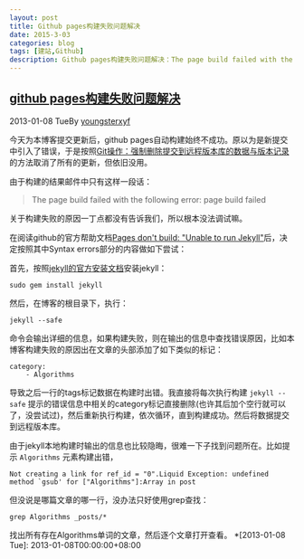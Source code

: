 ```yaml
---
layout: post
title: Github pages构建失败问题解决
date: 2015-3-03
categories: blog
tags: [建站,Github]
description: Github pages构建失败问题解决：The page build failed with the following error: page build failed
---
```


## [github pages构建失败问题解决](http://blog.xiayf.cn/2013/01/08/fix-github-pages-builds-failed/)

2013-01-08 TueBy [youngsterxyf](http://blog.xiayf.cn/author/youngsterxyf.html)

今天为本博客提交更新后，github pages自动构建始终不成功。原以为是新提交中引入了错误，于是按照[Git操作：强制删除提交到远程版本库的数据与版本记录](http://blog.xiayf.cn/2013/01/08/git-cancel-commits/)的方法取消了所有的更新，但依旧没用。

由于构建的结果邮件中只有这样一段话：

> The page build failed with the following error: page build failed

关于构建失败的原因一丁点都没有告诉我们，所以根本没法调试嘛。

在阅读github的官方帮助文档[Pages don't build: "Unable to run Jekyll"](https://help.github.com/articles/pages-don-t-build-unable-to-run-jekyll)后，决定按照其中Syntax errors部分的内容做如下尝试：

首先，按照[jekyll的官方安装文档](https://github.com/mojombo/jekyll/wiki/install)安装jekyll：
    
    sudo gem install jekyll
    

然后，在博客的根目录下，执行：
    
    jekyll --safe
    

命令会输出详细的信息，如果构建失败，则在输出的信息中查找错误原因，比如本博客构建失败的原因出在文章的头部添加了如下类似的标记：
    
    category:
        - Algorithms
    

导致之后一行的tags标记数据在构建时出错。我直接将每次执行构建 `jekyll --safe` 提示的错误信息中相关的category标记直接删除(也许其后加个空行就可以了，没尝试过)，然后重新执行构建，依次循环，直到构建成功。然后将数据提交到远程版本库。

由于jekyll本地构建时输出的信息也比较隐晦，很难一下子找到问题所在。比如提示 `Algorithms` 元素构建出错，
    
    Not creating a link for ref_id = "0".Liquid Exception: undefined method `gsub' for ["Algorithms"]:Array in post
    

但没说是哪篇文章的哪一行，没办法只好使用grep查找：
    
    grep Algorithms _posts/*
    

找出所有存在Algorithms单词的文章，然后逐个文章打开查看。
  *[2013-01-08 Tue]: 2013-01-08T00:00:00+08:00
